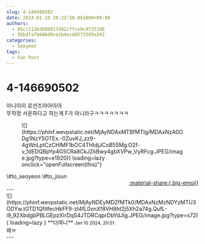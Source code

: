 ```yaml
---
slug: 4-146690502
date: 2024-01-10 20:22:50.041000+09:00
authors:
  - 05cc213bd586917d92cffce9c97253d8
  - 56bdfafb606d9ce1b4ecdd572595e242
categories:
  - Seoyeon
tags:
  - Fan Post
---
```


# 4-146690502

<div class="post-container" markdown="1">
<div class="content-container md-sidebar__scrollwrap" markdown="1">

아니이이 로션즈야아아아<br>무작정 서운하다고 하는게 F가 아니라구ㅋㅋㅋㅋㅋㅋㅋ
<figure markdown="1">
![](https://phinf.wevpstatic.net/MjAyNDAxMTBfMTIg/MDAxNzA0ODg1NzY5OTEx.-0ZuvKJ_zz9-4gWnLptCzCHlMF1bOC4THIdjJCoB55Mg.O2f-v_1dEDQBpYp4G5CRa8CkJZkBwy4gbXVPw_VyRFcg.JPEG/image.jpg?type=e1920){ loading=lazy onclick="openFullscreen(this)"}
</figure>
\#to_seoyeon \#to_jisun 

</div>
</div>

<div style="text-align: right;" markdown="1">
<a href="https://weverse.io/fromis9/fanpost/4-146690502" style="text-align: right;">:material-share:{.big-emoji}</a>
</div>
---

<div class="comments-container md-sidebar__scrollwrap" markdown="1">
<div class="comment" markdown="1">
<div class='id-container' markdown="1">
![](https://phinf.wevpstatic.net/MjAyNDEyMDZfMTk0/MDAxNzMzNDYzMTU3ODYw.tGTD1QfitfecHkFF9-zI4fL0xnXf8VH8ht2j5Xh2a74g.QufL-i9_92XbdgbPBLGEpzXIrDqS4JTDRCqprDbYdJIg.JPEG/image.jpg?type=s72){ loading=lazy }
**<span class="artist">더여니</span>** <small>Jan 10 2024, 20:51</small><br>
</div>
<div class='comment-body' markdown="1">
왜ㅠ
</div>
</div>
</div>
---
